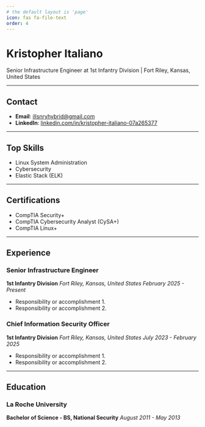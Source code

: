 ```yaml
---
# the default layout is 'page'
icon: fas fa-file-text
order: 4
---
```


# Kristopher Italiano
Senior Infrastructure Engineer at 1st Infantry Division | Fort Riley, Kansas, United States

---

## Contact
* **Email**: illsnryhybrid@gmail.com
* **LinkedIn**: [linkedin.com/in/kristopher-italiano-07a265377](https://www.linkedin.com/in/kristopher-italiano-07a265377)

---

## Top Skills
* Linux System Administration
* Cybersecurity
* Elastic Stack (ELK)

---

## Certifications
* CompTIA Security+
* CompTIA Cybersecurity Analyst (CySA+)
* CompTIA Linux+

---

## Experience

### Senior Infrastructure Engineer
**1st Infantry Division**
*Fort Riley, Kansas, United States*
*February 2025 - Present*

* Responsibility or accomplishment 1.
* Responsibility or accomplishment 2.

### Chief Information Security Officer
**1st Infantry Division**
*Fort Riley, Kansas, United States* 
*July 2023 - February 2025*

* Responsibility or accomplishment 1.
* Responsibility or accomplishment 2.

---

## Education

### La Roche University
**Bachelor of Science - BS, National Security**
*August 2011 - May 2013*